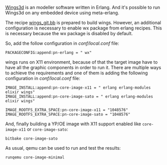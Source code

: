 [Wings3d](http://www.wings3d.com/) is an modeller software written in Erlang. And it's possible to run Wings3d on any embedded device using meta-erlang.

The recipe [wings_git.bb](https://github.com/meta-erlang/meta-erlang/blob/master/recipes-extended/wings/wings_git.bb) is prepared to build
wings. However, an additional configuration is necessary to enable wx package from erlang recipes. This is necessary because the wx
package is disabled by default.

So, add the follow configuration in _conf/local.conf_ file:

```
PACKAGECONFIG:append:pn-erlang = " wx"
```

wings runs on X11 environment, because of that the target image have to have all the graphic components in order
to run it. There are multiple ways to achieve the requirements and one of them is adding the following configuration
in _conf/local.conf_ file:

```
IMAGE_INSTALL:append:pn-core-image-x11 = " erlang erlang-modules elixir wings"
IMAGE_INSTALL:append:pn-core-image-sato = " erlang erlang-modules elixir wings"

IMAGE_ROOTFS_EXTRA_SPACE:pn-core-image-x11 = "1048576"
IMAGE_ROOTFS_EXTRA_SPACE:pn-core-image-sato = "1048576"
```

And, finally building a YP/OE image with X11 support enabled like `core-image-x11` or `core-image-sato`:

```
bitbake core-image-sato
```

As usual, qemu can be used to run and test the results:

```bash
runqemu core-image-minimal
```
